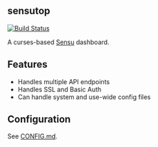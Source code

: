 ## sensutop

[![Build Status](https://travis-ci.org/solarkennedy/sensutop.svg)](https://travis-ci.org/solarkennedy/sensutop)

A curses-based [Sensu](http://sensuapp.org/) dashboard.

## Features

* Handles multiple API endpoints
* Handles SSL and Basic Auth
* Can handle system and use-wide config files

## Configuration

See [CONFIG.md](https://github.com/solarkennedy/sensutop/blob/master/CONFIG.md).
